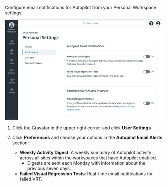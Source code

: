 Configure email notifications for Autopilot from your Personal Workspace settings:

![Personal Workspace Settings include options for Autopilot email notifications](../../images/autopilot/new-dashboard-personal-workspace-personal-settings-autopilot-notifications.png)

1. Click the <i className="fa fa-user-circle"></i> Gravatar in the upper right corner and click <i className="fa fa-user-cog"></i> **User Settings**
1. Click **Preferences** and choose your options in the **Autopilot Email Alerts** section:

   - **Weekly Activity Digest**: A weekly summary of Autopilot activity across all sites within the workspaces that have Autopilot enabled.
     - Digests are sent each Monday with information about the previous seven days.
   - **Failed Visual Regression Tests**: Real-time email notifications for failed VRT.
